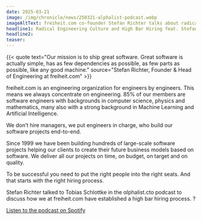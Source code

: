 ```yaml
---
date: 2025-03-21
image: /img/chronicle/news/250321-alphalist-podcast.webp
imageAltText: freiheit.com co-founder Stefan Richter talks about radical engineering culture and high bar hiring in alphalist Podcast
headline1: Radical Engineering Culture and High Bar Hiring feat. Stefan Richter
headline2:
teaser:
---
```


{{< quote text="Our mission is to ship great software. Great software is actually simple, has as few dependencies as possible, as few parts as possible, like any good machine." source="Stefan Richter, Founder & Head of Engineering at freiheit.com" >}}

freiheit.com is an engineering organization for engineers by engineers.
This means we always concentrate on engineering. 85% of our members are software engineers with backgrounds in computer science, physics and mathematics, many also with a strong background in Machine Learning and Artificial Intelligence.

We don’t hire managers, we put engineers in charge, who build our software projects end-to-end.

Since 1999 we have been building hundreds of large-scale software projects helping our clients to create their future business models based on software.
We deliver all our projects on time, on budget, on target and on quality.

To be successful you need to put the right people into the right seats. And that starts with the right hiring process.

Stefan Richter talked to Tobias Schlottke in the αlphalist.cto podcast to discuss how we at freiheit.com have established a high bar hiring process. ?

[Listen to the podcast on Spotify](https://open.spotify.com/episode/7Bujg4I0Js1DJeGLBiYMVL?si=B33VpalIS1u02seYOAExfQ)

<!--
<iframe style="border-radius:12px" src="https://open.spotify.com/embed/episode/7Bujg4I0Js1DJeGLBiYMVL?utm_source=generator" width="100%" height="352" frameBorder="0" allowfullscreen="" allow="autoplay; clipboard-write; encrypted-media; fullscreen; picture-in-picture" loading="lazy"></iframe>
-->
